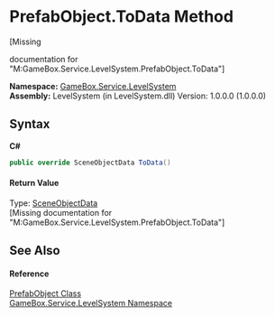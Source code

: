 # PrefabObject.ToData Method 
 

\[Missing <summary> documentation for "M:GameBox.Service.LevelSystem.PrefabObject.ToData"\]

**Namespace:**&nbsp;<a href="624c2ca8-2880-f7a3-3eb1-01587cc3f61e">GameBox.Service.LevelSystem</a><br />**Assembly:**&nbsp;LevelSystem (in LevelSystem.dll) Version: 1.0.0.0 (1.0.0.0)

## Syntax

**C#**<br />
``` C#
public override SceneObjectData ToData()
```


#### Return Value
Type: <a href="226f6c62-b1d6-e0a3-ebd2-58711826bcc5">SceneObjectData</a><br />\[Missing <returns> documentation for "M:GameBox.Service.LevelSystem.PrefabObject.ToData"\]

## See Also


#### Reference
<a href="653a2f07-6570-49c3-68ab-3f41b6686d9b">PrefabObject Class</a><br /><a href="624c2ca8-2880-f7a3-3eb1-01587cc3f61e">GameBox.Service.LevelSystem Namespace</a><br />